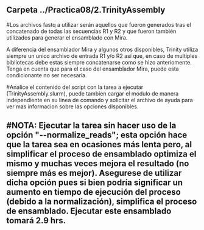 <!DOCTYPE html>
<html>
<body>
<h2> Carpeta ../Practica08/2.TrinityAssembly</h2>

#Los archivos fastq a utilizar serán aquellos que fueron generados tras el concatenado de todas las secuencias R1 y R2 y que fueron también utilizados para generar el ensamblado con Mira.

A diferencia del ensamblador Mira y algunos otros disponibles, Trinity utiliza siempre un unico archivo de entrada R1 y/o R2 así que, en caso de multiples bibliotecas debe estas siempre concatenarse como se hizo anteriomente. Tenga en cuenta que para el caso del ensamblador Mira, puede esta condicionante no ser necesaria.

#Analice el contenido del script con la tarea a ejecutar (TrinityAssembly.slurm), puede tambien cargar el modulo de manera independiente en su linea de comando y solicitar el archivo de ayuda para ver mas informacion sobre las opciones disponibles.

<h2>#NOTA: Ejecutar la tarea sin hacer uso de la opción "--normalize_reads"; esta opción hace que la tarea sea en ocasiones más lenta pero, al simplificar el proceso de ensamblado optimiza el mismo y muchas veces mejora el resultado (no siempre más es mejor). Asegurese de utilizar dicha opción pues si bien podría significar un aumento en tiempo de ejecución del proceso (debido a la normalización), simplifica el proceso de ensamblado. Ejecutar este ensamblado tomará 2.9 hrs.</h2>
